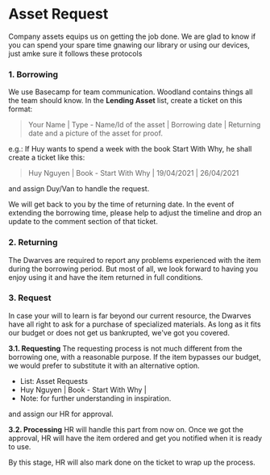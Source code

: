 # Asset Request

Company assets equips us on getting the job done. We are glad to know if you can spend your spare time gnawing our library or using our devices, just amke sure it follows these protocols

### 1. Borrowing
We use Basecamp for team communication. Woodland contains things all the team should know. In the **Lending Asset** list, create a ticket on this format:

> Your Name | Type - Name/Id of the asset | Borrowing date | Returning date 
and a picture of the asset for proof. 

e.g.: If Huy wants to spend a week with the book Start With Why, he shall create a ticket like this:

> Huy Nguyen | Book - Start With Why | 19/04/2021 | 26/04/2021

and assign Duy/Van to handle the request. 

We will get back to you by the time of returning date. In the event of extending the borrowing time, please help to adjust the timeline and drop an update to the comment section of that ticket. 

### 2. Returning
The Dwarves are required to report any problems experienced with the item during the borrowing period. But most of all, we look forward to having you enjoy using it and have the item returned in full conditions. 

### 3. Request
In case your will to learn is far beyond our current resource, the Dwarves have all right to ask for a purchase of specialized materials. As long as it fits our budget or does not get us bankrupted, we've got you covered. 

**3.1. Requesting**
The requesting process is not much different from the borrowing one, with a reasonable purpose. If the item bypasses our budget, we would prefer to substitute it with an alternative option. 


- List: Asset Requests
- Huy Nguyen | Book - Start With Why |
- Note: for further understanding in inspiration. 

and assign our HR for approval. 

**3.2. Processing**
HR will handle this part from now on. Once we got the approval, HR will have the item ordered and get you notified when it is ready to use.

By this stage, HR will also mark done on the ticket to wrap up the process. 